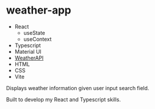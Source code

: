 # weather-app

- React
  - useState
  - useContext
- Typescript
- Material UI
- [WeatherAPI](https://rapidapi.com/weatherapi/api/weatherapi-com/)
- HTML
- CSS
- Vite

Displays weather information given user input search field.

Built to develop my React and Typescript skills.
